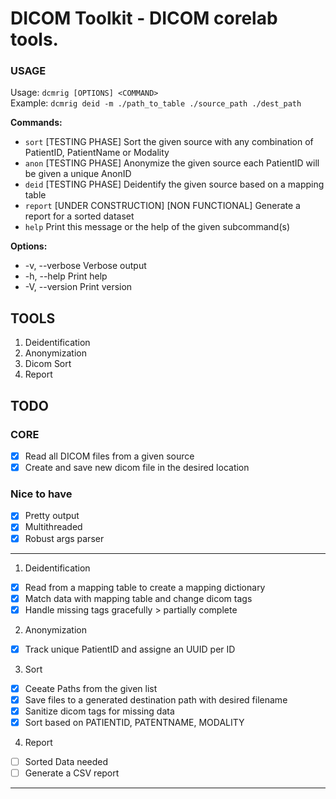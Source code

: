 # DICOM Toolkit - DICOM corelab tools.

### USAGE
Usage: `dcmrig [OPTIONS] <COMMAND>`\
Example: `dcmrig deid -m ./path_to_table ./source_path ./dest_path`

**Commands:**
- `sort`    [TESTING PHASE] Sort the given source with any combination of PatientID, PatientName or Modality
- `anon`    [TESTING PHASE] Anonymize the given source each PatientID will be given a unique AnonID
- `deid`    [TESTING PHASE] Deidentify the given source based on a mapping table
- `report`  [UNDER CONSTRUCTION] [NON FUNCTIONAL] Generate a report for a sorted dataset
- `help`    Print this message or the help of the given subcommand(s)

**Options:**
- -v, --verbose  Verbose output
- -h, --help     Print help
- -V, --version  Print version

## TOOLS
1. Deidentification
2. Anonymization
3. Dicom Sort
4. Report

## TODO
### CORE
- [x] Read all DICOM files from a given source
- [x] Create and save new dicom file in the desired location
### Nice to have
- [x] Pretty output
- [x] Multithreaded
- [x] Robust args parser

---
1. Deidentification
- [x] Read from a mapping table to create a mapping dictionary
- [x] Match data with mapping table and change dicom tags
- [x] Handle missing tags gracefully > partially complete

2. Anonymization
- [x] Track unique PatientID and assigne an UUID per ID

3. Sort
- [x] Ceeate Paths from the given list
- [x] Save files to a generated destination path with desired filename
- [x] Sanitize dicom tags for missing data
- [x] Sort based on PATIENTID, PATENTNAME, MODALITY

4. Report
- [ ] Sorted Data needed
- [ ] Generate a CSV report
---